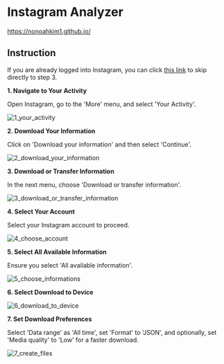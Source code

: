 # Instagram Analyzer

https://nonoahkim1.github.io/

## Instruction

If you are already logged into Instagram, you can click [this link](https://accountscenter.instagram.com/info_and_permissions/dyi/?entry_point=deeplink_screen) to skip directly to step 3.

**1. Navigate to Your Activity**

Open Instagram, go to the 'More' menu, and select 'Your Activity'.

![1_your_activity](https://github.com/nonoahkim1/Instagram_Analyzer/assets/83424774/9effb7f8-fc79-4886-9f4c-f036b7d311c0)

**2. Download Your Information**

Click on 'Download your information' and then select 'Continue'.

![2_download_your_information](https://github.com/nonoahkim1/Instagram_Analyzer/assets/83424774/473dbd40-d084-4ab5-8004-5cd9796adcc6)

**3. Download or Transfer Information**

In the next menu, choose 'Download or transfer information'.

![3_download_or_transfer_information](https://github.com/nonoahkim1/Instagram_Analyzer/assets/83424774/4fc06b67-1757-4346-b11e-671dc4a2c47c)

**4. Select Your Account**

Select your Instagram account to proceed.

![4_choose_account](https://github.com/nonoahkim1/Instagram_Analyzer/assets/83424774/4fab5059-511c-4c0f-a8cc-48b7c4f2fb5a)

**5. Select All Available Information**

Ensure you select 'All available information'.

![5_choose_informations](https://github.com/nonoahkim1/Instagram_Analyzer/assets/83424774/db0a885d-4dc9-47ab-b7cd-ebe8226e320a)

**6. Select Download to Device**

![6_download_to_device](https://github.com/nonoahkim1/Instagram_Analyzer/assets/83424774/86039c8a-71d8-449e-b591-4db4d9462d75)

**7. Set Download Preferences**

Select 'Data range' as 'All time', set 'Format' to 'JSON', and optionally, set 'Media quality' to 'Low' for a faster download.

![7_create_files](https://github.com/nonoahkim1/Instagram_Analyzer/assets/83424774/e7982cd3-296c-48c5-91d8-34e3dfafd4d1)

